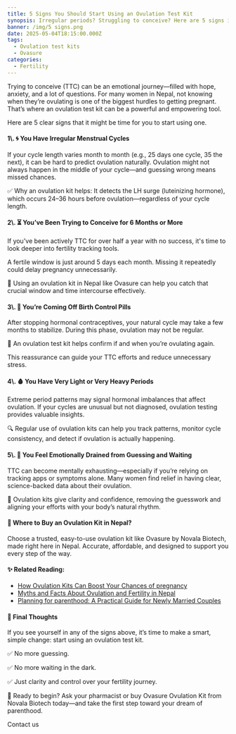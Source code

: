 ```yaml
---
title: 5 Signs You Should Start Using an Ovulation Test Kit
synopsis: Irregular periods? Struggling to conceive? Here are 5 signs it's time to use an ovulation test kit. Take control of your fertility journey—start today!
banner: /img/5 signs.png
date: 2025-05-04T18:15:00.000Z
tags:
  - Ovulation test kits
  - Ovasure
categories:
  - Fertility
---
```

Trying to conceive (TTC) can be an emotional journey—filled with hope, anxiety, and a lot of questions. For many women in Nepal, not knowing when they’re ovulating is one of the biggest hurdles to getting pregnant. That’s where an ovulation test kit can be a powerful and empowering tool.

Here are 5 clear signs that it might be time for you to start using one.

#### 1\\. 🌀 You Have Irregular Menstrual Cycles

If your cycle length varies month to month (e.g., 25 days one cycle, 35 the next), it can be hard to predict ovulation naturally. Ovulation might not always happen in the middle of your cycle—and guessing wrong means missed chances.

✅ Why an ovulation kit helps: It detects the LH surge (luteinizing hormone), which occurs 24–36 hours before ovulation—regardless of your cycle length.

#### 2\\. ⏳ You’ve Been Trying to Conceive for 6 Months or More

If you've been actively TTC for over half a year with no success, it's time to look deeper into fertility tracking tools.

A fertile window is just around 5 days each month. Missing it repeatedly could delay pregnancy unnecessarily.

📍 Using an ovulation kit in Nepal like Ovasure can help you catch that crucial window and time intercourse effectively.

#### 3\\. 🔄 You’re Coming Off Birth Control Pills

After stopping hormonal contraceptives, your natural cycle may take a few months to stabilize. During this phase, ovulation may not be regular.

🧪 An ovulation test kit helps confirm if and when you’re ovulating again.

This reassurance can guide your TTC efforts and reduce unnecessary stress.

#### 4\\. 🩸 You Have Very Light or Very Heavy Periods

Extreme period patterns may signal hormonal imbalances that affect ovulation. If your cycles are unusual but not diagnosed, ovulation testing provides valuable insights.

🔍 Regular use of ovulation kits can help you track patterns, monitor cycle consistency, and detect if ovulation is actually happening.

#### 5\\. 💬 You Feel Emotionally Drained from Guessing and Waiting

TTC can become mentally exhausting—especially if you’re relying on tracking apps or symptoms alone. Many women find relief in having clear, science-backed data about their ovulation.

🎯 Ovulation kits give clarity and confidence, removing the guesswork and aligning your efforts with your body’s natural rhythm.

#### 🛒 Where to Buy an Ovulation Kit in Nepal?

Choose a trusted, easy-to-use ovulation kit like Ovasure by Novala Biotech, made right here in Nepal. Accurate, affordable, and designed to support you every step of the way.

#### ✨ Related Reading:

- [How Ovulation Kits Can Boost Your Chances of pregnancy ](https://novala.com.np/blog/2025/05/04/how-ovulation-kits-can-boost-your-chances-of-pregnancy-in-nepal/)
- [Myths and Facts About Ovulation and Fertility in Nepal ](https://novala.com.np/blog/2025/05/04/myths-and-facts-about-ovulation-and-fertility/)
- [Planning for parenthood: A Practical Guide for Newly Married Couples](https://novala.com.np/blog/2025/05/06/planning-for-parenthood-a-practical-guide-for-newly-married-couples/)

#### 📣 Final Thoughts

If you see yourself in any of the signs above, it’s time to make a smart, simple change: start using an ovulation test kit.

✅ No more guessing. 

✅ No more waiting in the dark. 

✅ Just clarity and control over your fertility journey.

🔗 Ready to begin? Ask your pharmacist or buy Ovasure Ovulation Kit from Novala Biotech today—and take the first step toward your dream of parenthood.

Contact us
